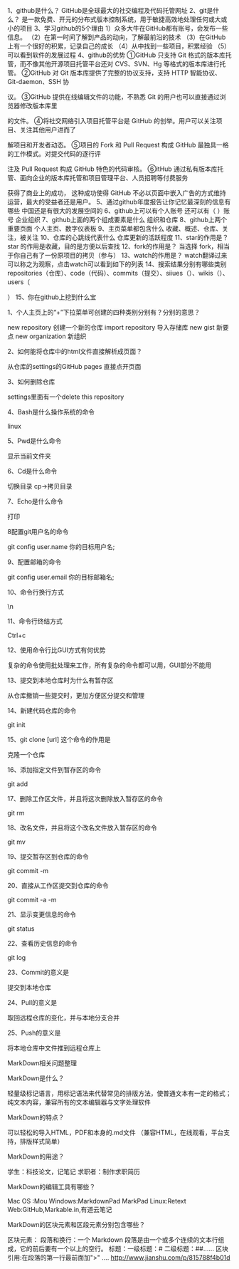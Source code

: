 

1、github是什么？
	GitHub是全球最大的社交编程及代码托管网址
2、git是什么？
	是一款免费、开元的分布式版本控制系统，用于敏捷高效地处理任何或大或小的项目
3、学习github的5个理由
	1）众多大牛在GitHub都有账号，会发布一些信息。
      （2）在第一时间了解到产品的动向，了解最前沿的技术
      （3）在GitHub上有一个很好的积累，记录自己的成长
      （4）从中找到一些项目，积累经验
	（5）可以看到软件的发展过程
4、github的优势
	①GitHub 只支持 Git 格式的版本库托管，而不像其他开源项目托管平台还对
	CVS、SVN、Hg 等格式的版本库进行托管。
	②GitHub 对 Git 版本库提供了完整的协议支持，支持 HTTP 智能协议、Git-daemon、SSH 协

议。
	③GitHub 提供在线编辑文件的功能，不熟悉 Git 的用户也可以直接通过浏览器修改版本库里

的文件。
	④将社交网络引入项目托管平台是 GitHub 的创举。用户可以关注项目、关注其他用户进而了

解项目和开发者动态。
	⑤项目的 Fork 和 Pull Request 构成 GitHub 最独具一格的工作模式。对提交代码的逐行评

注及 Pull Request 
	构成 GitHub 特色的代码审核。
	⑥itHub 通过私有版本库托管、面向企业的版本库托管和项目管理平台、人员招聘等付费服务

获得了商业上的成功，
	这种成功使得 GitHub 不必以页面中嵌入广告的方式维持运营，最大的受益者还是用户。
5、通过github年度报告让你记忆最深刻的信息有哪些
	中国还是有很大的发展空间的
6、github上可以有个人账号 还可以有（ ）账号
	企业组织
7、github上面的两个组成要素是什么
	组织和仓库
8、github上两个重要页面
	个人主页、数字仪表板
9、主页菜单都包含什么
	收藏、概述、仓库、关注，被关注
10、仓库的心跳线代表什么
	仓库更新的活跃程度
11、star的作用是？
	star 的作用是收藏，目的是方便以后查找
12、fork的作用是？
	当选择 fork，相当于你自己有了一份原项目的拷贝（参与）
13、watch的作用是？
	watch翻译过来可以称之为观察，点击watch可以看到如下的列表
14、搜索结果分别有哪些类别
	repositories（仓库）、code（代码）、commits（提交）、siiues（）、wikis（）、users（

）
15、你在github上挖到什么宝







1、个人主页上的“+”下拉菜单可创建的四种类别分别有？分别的意思？

new repository       创建一个新的仓库
import repository    导入存储库
new gist             新要点
new organization     新组织

2、如何能将仓库中的html文件直接解析成页面？

从仓库的settings的GitHub pages 直接点开页面

3、如何删除仓库

settings里面有一个delete this repository

4、Bash是什么操作系统的命令

linux

5、Pwd是什么命令

显示当前文件夹

6、Cd是什么命令

切换目录  cp->拷贝目录

7、Echo是什么命令

打印

8配置git用户名的命令

git config user.name 你的目标用户名;

9、配置邮箱的命令

git config user.email 你的目标邮箱名;

10、命令行换行方式

\n

11、命令行终结方式

Ctrl+c

12、使用命令行比GUI方式有何优势

复杂的命令使用批处理来工作，所有复杂的命令都可以用，GUI部分不能用

13、提交到本地仓库时为什么有暂存区

从仓库撤销一些提交时，更加方便区分提交和管理

14、新建代码仓库的命令

git init

15、git clone [url] 这个命令的作用是

克隆一个仓库

16、添加指定文件到暂存区的命令

git add

17、删除工作区文件，并且将这次删除放入暂存区的命令

git rm 

18、改名文件，并且将这个改名文件放入暂存区的命令

git mv

19、提交暂存区到仓库的命令

git commit -m

20、直接从工作区提交到仓库的命令

git commit -a -m

21、显示变更信息的命令

git status

22、查看历史信息的命令

git log

23、Commit的意义是

提交到本地仓库

24、Pull的意义是

取回远程仓库的变化，并与本地分支合并

25、Push的意义是

将本地仓库中文件推到远程仓库上


MarkDown相关问题整理


MarkDown是什么？


轻量级标记语言，用标记语法来代替常见的排版方法，使普通文本有一定的格式；
纯文本内容，兼容所有的文本编辑器与文字处理软件

MarkDown的特点？

可以轻松的导入HTML，PDF和本身的.md文件
（兼容HTML，在线观看，平台支持，排版样式简单）

MarkDown的用途？

学生：科技论文，记笔记
求职者：制作求职简历

MarkDown的编辑工具有哪些？

Mac OS :Mou
Windows:MarkdownPad MarkPad
Linux:Retext
Web:GitHub,Markable.in,有道云笔记

MarkDown的区块元素和区段元素分别包含哪些？

区块元素：
 段落和换行：一个 Markdown 段落是由一个或多个连续的文本行组成，它的前后要有一个以上的空行。
 标题：一级标题：# 二级标题：##......
 区块引用:在段落的第一行最前面加">"
 ....
http://www.jianshu.com/p/815788f4b01d
